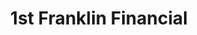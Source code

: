 ---
title: "1st Franklin Financial"
url: /boiling-springs/1st-franklin-financial/
shop: pawnbroker
---